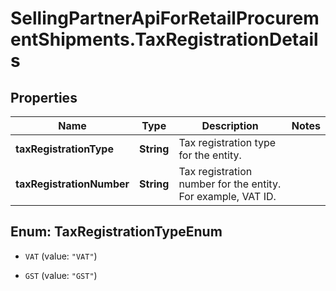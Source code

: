 # SellingPartnerApiForRetailProcurementShipments.TaxRegistrationDetails

## Properties

Name | Type | Description | Notes
------------ | ------------- | ------------- | -------------
**taxRegistrationType** | **String** | Tax registration type for the entity. | 
**taxRegistrationNumber** | **String** | Tax registration number for the entity. For example, VAT ID. | 



## Enum: TaxRegistrationTypeEnum


* `VAT` (value: `"VAT"`)

* `GST` (value: `"GST"`)




